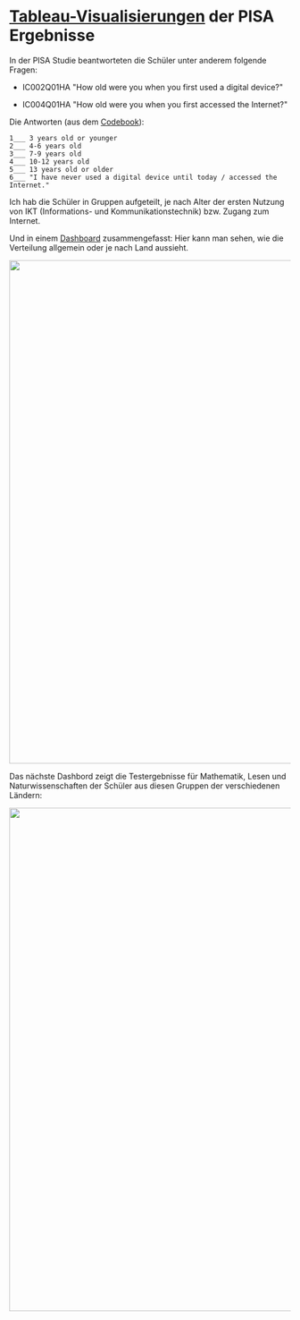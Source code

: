 # [Tableau-Visualisierungen](https://public.tableau.com/app/profile/oksana5012/viz/PISAStudyEnjoymentofusingdigitaldevicesandtestscores_/Story1?publish=yes) der PISA Ergebnisse 
In der PISA Studie beantworteten die Schüler unter anderem folgende Fragen:

- IC002Q01HA "How old were you when you first used a digital device?"

- IC004Q01HA "How old were you when you first accessed the Internet?"

Die Antworten (aus dem [Codebook](https://www.oecd.org/pisa/data/2018database/)):

    1___ 3 years old or younger
    2___ 4-6 years old
    3___ 7-9 years old
    4___ 10-12 years old
    5___ 13 years old or older
    6___ "I have never used a digital device until today / accessed the Internet."

Ich hab die Schüler in  Gruppen aufgeteilt, je nach Alter der ersten Nutzung von IKT (Informations- und Kommunikationstechnik) bzw. Zugang zum Internet.

Und in einem [Dashboard](https://public.tableau.com/app/profile/oksana5012/viz/PISAStudyEnjoymentofusingdigitaldevicesandtestscores_/Story1?publish=yes) zusammengefasst: Hier kann man sehen, wie die Verteilung allgemein oder je nach Land aussieht.


<p align="center">
<kbd><img src="https://github.com/okirsch/Tableau-Visualisierungen/blob/main/Gruppen.gif" width="900"></kbd>
</p>

Das nächste Dashbord zeigt die Testergebnisse für Mathematik, Lesen und Naturwissenschaften der Schüler aus diesen Gruppen der verschiedenen Ländern:

<p align="center">
<kbd><img src="https://github.com/okirsch/Tableau-Visualisierungen/blob/main/Reading...gif" width="900"></kbd>
</p>

